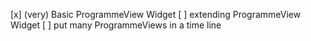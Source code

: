 [x] (very) Basic ProgrammeView Widget
[ ] extending ProgrammeView Widget
[ ] put many ProgrammeViews in a time line
